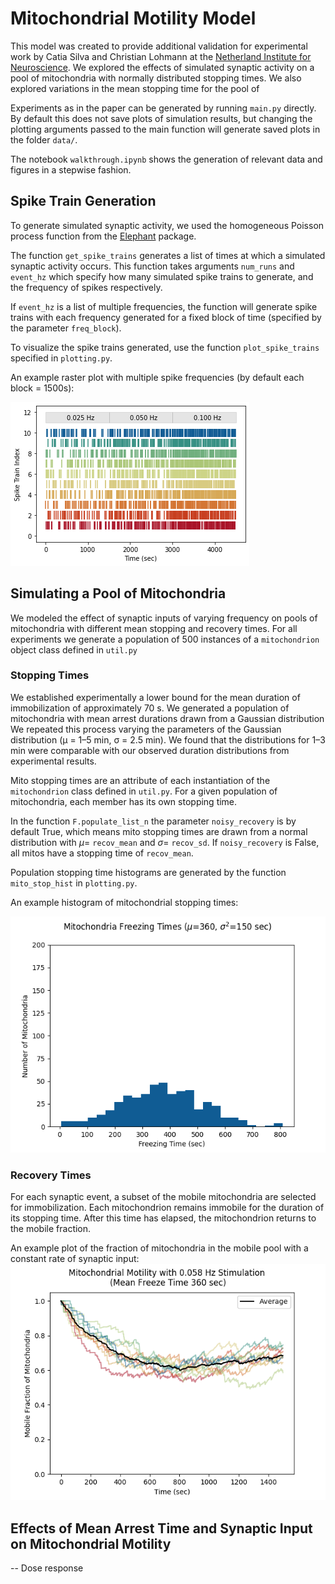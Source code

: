 # Mitochondrial Motility Model
This model was created to provide additional validation for experimental work by Catia Silva and Christian Lohmann at 
the [Netherland Institute for Neuroscience](https://nin.nl/research/researchgroups/lohmann-groep/).
We explored the effects of simulated synaptic activity on a pool of mitochondria with normally distributed stopping times.
We also explored variations in the mean stopping time for the pool of 

Experiments as in the paper can be generated by running `main.py` directly. By default this does not save plots of simulation results,
but changing the plotting arguments passed to the main function will generate saved plots in the folder `data/`. 

The notebook `walkthrough.ipynb` shows the generation of relevant data and figures in a stepwise fashion.

## Spike Train Generation
To generate simulated synaptic activity, we used the homogeneous Poisson process function from the [Elephant](https://elephant.readthedocs.io/en/latest/) package. 

The function `get_spike_trains` generates a list of times at which a simulated synaptic activity occurs. 
This function takes arguments `num_runs` and `event_hz` which specify how many simulated spike trains to generate, and the frequency of spikes respectively.

If `event_hz` is a list of multiple frequencies, the function will generate spike trains with each frequency generated for a fixed block of time (specified by the parameter `freq_block`). 

To visualize the spike trains generated, use the function `plot_spike_trains` specified in `plotting.py`. 

An example raster plot with multiple spike frequencies (by default each block = 1500s): 

![image](./data/SpikeRasters/example_spike_train.png)

## Simulating a Pool of Mitochondria 
We modeled the effect of synaptic inputs of varying frequency on pools of mitochondria with different mean stopping and 
recovery times. For all experiments we generate a population of 500 instances of a `mitochondrion` object class defined in `util.py`

### Stopping Times
We established experimentally a lower bound for the mean duration of immobilization of approximately 70 s.
We generated a population of mitochondria with mean arrest durations drawn from a Gaussian distribution
We repeated this process varying the parameters of the Gaussian distribution (µ = 1–5 min, σ = 2.5 min). 
We found that the distributions for 1–3 min were comparable with our observed duration distributions from experimental results.

Mito stopping times are an attribute of each instantiation of the `mitochondrion` class defined in `util.py`. 
For a given population of mitochondria, each member has its own stopping time.


In the function `F.populate_list_n` the parameter `noisy_recovery` is by default True, 
which means mito stopping times are drawn from a normal distribution with  $\mu$= `recov_mean` and  $\sigma$=  `recov_sd`. 
If `noisy_recovery` is False, all mitos have a stopping time of `recov_mean`.

Population stopping time histograms are generated by the function `mito_stop_hist` in `plotting.py`. 

An example histogram of mitochondrial stopping times: 

![image](./data/Histograms/Mito_freezing_histogram_360sec.png)

### Recovery Times
For each synaptic event, a subset of the mobile mitochondria are selected for immobilization. Each mitochondrion remains 
immobile for the duration of its stopping time. After this time has elapsed, the mitochondrion returns to the mobile fraction.

An example plot of the fraction of mitochondria in the mobile pool with a constant rate of synaptic input: 
![image](./data/MeanRecovTimes/360sec/AvgMitoMotility0.058.png)
## Effects of Mean Arrest Time and Synaptic Input on Mitochondrial Motility 

-- Dose response 